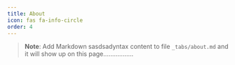 ```yaml
---
title: About
icon: fas fa-info-circle
order: 4
---
```



> **Note**: Add Markdown sasdsadyntax content to file `_tabs/about.md` and it will show up on this page.................
